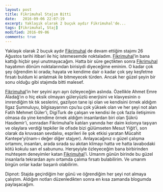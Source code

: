 ```yaml
---
layout: post
title: Fikrimuhal Stajım Bitti
date:   2016-09-06 22:07:19
excerpt: Yaklaşık olarak 2 buçuk aydır Fikrimuhal'de...
tags: [Fikrimuhal, Staj]
modified: 2016-09-06
comments: true
---
```


Yaklaşık olarak 2 buçuk aydır [Fikrimuhal](http://fikrimuhal.com/) de devam ettiğim stajımı 26 Ağustos tarihi itibari ile
hiç istemesemde noktaladım. [Fikrimuhal](http://fikrimuhal.com/)’in bana kattığı hiçbir şeyi unutmayacağım.
Hatta bir süre geçtikten sonra [Fikrimuhal](http://fikrimuhal.com/) hayatımın dönüm noktalarından birisiydi diyeceğime eminim.
O kadar çok şey öğrendim ki orada; hayata ve kendime dair o kadar çok şey keşfetme fırsatı buldum ki
anlatmak ile bitmeyecek türden. Ancak her güzel şeyin bir sonu olduğu gibi stajımda bitti malesef.

[Fikrimuhal](http://fikrimuhal.com/)’in her şeyini ayrı ayrı özleyeceğim aslında. Özellikle Ahmet Emre Aladağ’ın o hiç eksik olmayan
güleryüzlü enerjisini ve klavyesinin o imrendiğim tık tık seslerini, gazilyon tane işi olan ve kendisini
örnek aldığım Ilgaz Şumnuluyu, bilgisayarının cpu’su çok yüksek olan ve her şeyi not alan Fatih Mehmet Güler’i,
DigiTurk de çalışan ve kendisi ile çok fazla iletişimim olmasa da yine kendime örnek aldığım insanlardan biri
olan Şükrü Hasdemir’i, sonradan Fikrimuhal’e katılan yanında her daim kolonya taşıyan ve olaylara verdiği
tepkiler ile ofisde bizi gülümseten Mesut Yiğit’i, son olarak da kruvasan sevdalısı, esprileri ile şok
etkisi yaratan Mücahit Kantepe’yi(nam-ı değer diğer stajyer). Anlayacağınız o güzel çalışma ortamını,
insanları, arada sırada su akıtan klimayı hatta ve hatta lavabodaki kötü kokulu sarı el sabununu.
Herşeyiyle özleyeceğim bana birbirinden muhteşem deneyimler katan [Fikrimuhal](http://fikrimuhal.com/)’i.
Umarım günün birinde bu güzel insanlarla tekrardan aynı ortamda çalıma fırsatı bulabilirim.
Ve umarım birgün onlar kadar başarılı olabilirim.


Dipnot: Stajda geçirdiğim her günü ve öğrendiğim her şeyi  not almaya çalıştım. Aldığım notları düzenledikten sonra en kısa zamanda blogumda paylaşacağım.

